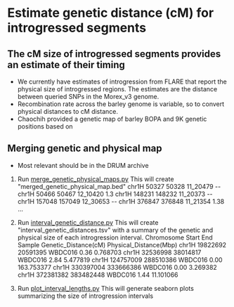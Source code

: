 # Estimate genetic distance (cM) for introgressed segments

## The cM size of introgressed segments provides an estimate of their timing

* We currently have estimates of introgression from FLARE that report the physical size of introgressed regions. The estimates are the distance between queried SNPs in the Morex_v3 genome.
* Recombination rate across the barley genome is variable, so to convert physical distances to cM distance.
* Chaochih provided a genetic map of barley BOPA and 9K genetic positions based on 

## Merging genetic and physical map

* Most relevant should be in the DRUM archive

1. Run [merge_genetic_physical_maps.py](https://github.com/MorrellLAB/WildIntrogression/blob/master/analysis/recombination/merge_genetic_physical_maps.py)
This will create "merged_genetic_physical_map.bed" 
chr1H	50327	50328	11_20479	--
chr1H	50466	50467	12_10420	1.3
chr1H	148231	148232	11_20373	--
chr1H	157048	157049	12_30653	--
chr1H	376847	376848	11_21354	1.38
...

2. Run [interval_genetic_distance.py](https://github.com/MorrellLAB/WildIntrogression/blob/master/analysis/recombination/interval_genetic_distance.py)
This will create "interval_genetic_distances.tsv" with a summary of the genetic and physical size of each introgression interval.
Chromosome	Start	End	Sample	Genetic_Distance(cM)	Physical_Distance(Mbp)
chr1H	19822692	20591395	WBDC016	0.36	0.768703
chr1H	32536998	38014817	WBDC016	2.84	5.477819
chr1H	124757009	288510386	WBDC016	0.00	163.753377
chr1H	330397004	333666386	WBDC016	0.00	3.269382
chr1H	372381382	383482448	WBDC016	1.44	11.101066

3. Run [plot_interval_lengths.py]()
This will generate seaborn plots summarizing the size of introgression intervals
